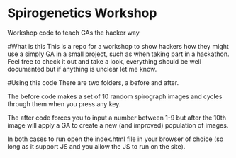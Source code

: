 # Spirogenetics Workshop
Workshop code to teach GAs the hacker way

#What is this
This is a repo for a workshop to show hackers how they might use a simply GA in a small project, such as when taking part in a hackathon. Feel free to check it out and take a look, everything should be well documented but if anything is unclear let me know.

#Using this code
There are two folders, a before and after. 

The before code makes a set of 10 random spirograph images and cycles through them when you press any key. 

The after code forces you to input a number between 1-9 but after the 10th image will apply a GA to create a new (and improved) population of images. 

In both cases to run open the index.html file in your browser of choice (so long as it support JS and you allow the JS to run on the site). 
